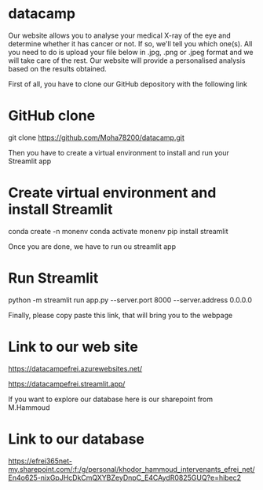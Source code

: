 # datacamp
Our website allows you to analyse your medical X-ray of the eye and determine whether it has cancer or not. If so, we'll tell you which one(s).
All you need to do is upload your file below in .jpg, .png or .jpeg format and we will take care of the rest.
Our website will provide a personalised analysis based on the results obtained.


First of all, you have to clone our GitHub depository with the following link
# GitHub clone
git clone https://github.com/Moha78200/datacamp.git

Then you have to create a virtual environment to install and run your Streamlit app
# Create virtual environment and install Streamlit
conda create -n monenv
conda activate monenv
pip install streamlit

Once you are done, we have to run ou streamlit app
# Run Streamlit
python -m streamlit run app.py --server.port 8000 --server.address 0.0.0.0

Finally, please copy paste this link, that will bring you to the webpage
# Link to our web site 
https://datacampefrei.azurewebsites.net/

https://datacampefrei.streamlit.app/

If you want to explore our database here is our sharepoint from M.Hammoud

# Link to our database
https://efrei365net-my.sharepoint.com/:f:/g/personal/khodor_hammoud_intervenants_efrei_net/En4o625-nixGpJHcDkCmQXYBZeyDnpC_E4CAydR0825GUQ?e=hibec2

